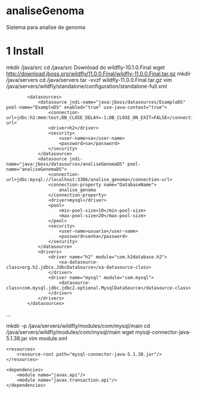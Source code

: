 # analiseGenoma
Sistema para analise de genoma

1 Install
=========
mkdir /java/src
cd /java/src
Download do wildfly-10.1.0.Final
wget http://download.jboss.org/wildfly/11.0.0.Final/wildfly-11.0.0.Final.tar.gz
mkdir /java/servers
cd /java/servers
tar -xvzf wildfly-11.0.0.Final.tar.gz
vim /java/servers/wildfly/standalone/configuration/standalone-full.xml

            <datasources>
                <datasource jndi-name="java:jboss/datasources/ExampleDS" pool-name="ExampleDS" enabled="true" use-java-context="true">
                    <connection-url>jdbc:h2:mem:test;DB_CLOSE_DELAY=-1;DB_CLOSE_ON_EXIT=FALSE</connection-url>
                    <driver>h2</driver>
                    <security>
                        <user-name>sa</user-name>
                        <password>sa</password>
                    </security>
                </datasource>
                <datasource jndi-name="java:jboss/datasources/analiseGenomaDS" pool-name="analiseGenomaDS">
                    <connection-url>jdbc:mysql://localhost:3306/analise_genoma</connection-url>
                    <connection-property name="DatabaseName">
                        analise_genoma
                    </connection-property>
                    <driver>mysql</driver>
                    <pool>
                        <min-pool-size>10</min-pool-size>
                        <max-pool-size>20</max-pool-size>
                    </pool>
                    <security>
                        <user-name>usuario</user-name>
                        <password>senha</password>
                    </security>
                </datasource>
                <drivers>
                    <driver name="h2" module="com.h2database.h2">
                        <xa-datasource-class>org.h2.jdbcx.JdbcDataSource</xa-datasource-class>
                    </driver>
                    <driver name="mysql" module="com.mysql">
                        <datasource-class>com.mysql.jdbc.jdbc2.optional.MysqlDataSource</datasource-class>
                    </driver>
                </drivers>
            </datasources>

...
<http-listener name="default" socket-binding="http" max-post-size="974247881" max-header-size="974247881" redirect-socket="https" enable-http2="true"/>



mkdir -p /java/servers/wildfly/modules/com/mysql/main
cd /java/servers/wildfly/modules/com/mysql/main
wget mysql-connector-java-5.1.38.jar
vim module.xml
<?xml version='1.0' encoding='UTF-8'?>

<module xmlns="urn:jboss:module:1.1" name="com.mysql">

    <resources>
        <resource-root path="mysql-connector-java-5.1.38.jar"/>
    </resources>

    <dependencies>
        <module name="javax.api"/>
        <module name="javax.transaction.api"/>
    </dependencies>
</module>




